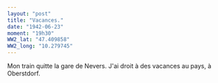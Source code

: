 ```yaml
---
layout: "post"
title: "Vacances."
date: "1942-06-23"
moment: "19h30"
WW2_lat: "47.409858"
WW2_long: "10.279745"
---
```


Mon train quitte la gare de Nevers. J'ai droit à des vacances au pays, à Oberstdorf.


<div class="histoire"></div>

<div class="commentaire"></div>